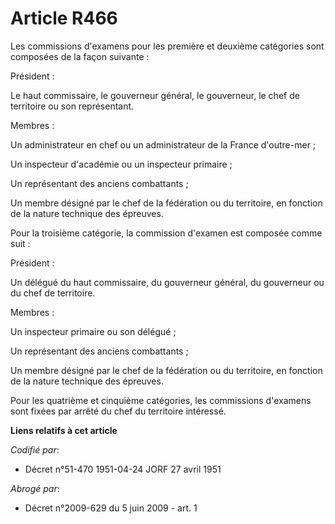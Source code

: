 # Article R466

Les commissions d'examens pour les première et deuxième catégories sont composées de la façon suivante :

Président :

Le haut commissaire, le gouverneur général, le gouverneur, le chef de territoire ou son représentant.

Membres :

Un administrateur en chef ou un administrateur de la France d'outre-mer ;

Un inspecteur d'académie ou un inspecteur primaire ;

Un représentant des anciens combattants ;

Un membre désigné par le chef de la fédération ou du territoire, en fonction de la nature technique des épreuves.

Pour la troisième catégorie, la commission d'examen est composée comme suit :

Président :

Un délégué du haut commissaire, du gouverneur général, du gouverneur ou du chef de territoire.

Membres :

Un inspecteur primaire ou son délégué ;

Un représentant des anciens combattants ;

Un membre désigné par le chef de la fédération ou du territoire, en fonction de la nature technique des épreuves.

Pour les quatrième et cinquième catégories, les commissions d'examens sont fixées par arrêté du chef du territoire intéressé.

**Liens relatifs à cet article**

_Codifié par_:

  - Décret n°51-470 1951-04-24 JORF 27 avril 1951

_Abrogé par_:

  - Décret n°2009-629 du 5 juin 2009 - art. 1
